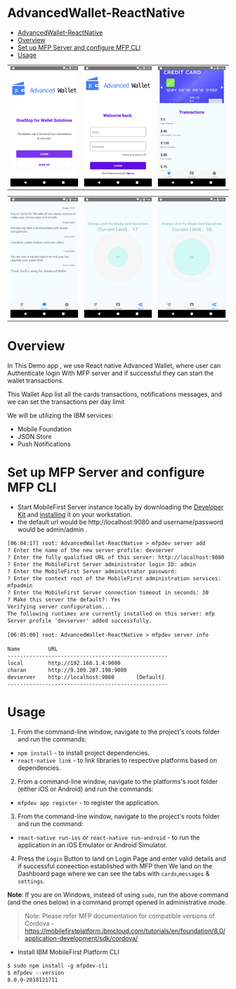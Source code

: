 # AdvancedWallet-ReactNative



- [AdvancedWallet-ReactNative](#advancedwallet-reactnative)
- [Overview](#overview)
- [Set up MFP Server and configure MFP CLI](#set-up-mfp-server-and-configure-mfp-cli)
- [Usage](#usage)

<!-- <p float="float">
    <img src="/Assets/login.png" width="300" alt="login" /> 
    <img src="/Assets/userlist.png" width="300" alt="userlist"/> 
    <img src="/Assets/BookAppointment.png" width="300" alt="BookAppointment" /> 
    <img src="/Assets/Menu.png" width="300" alt="Menu"/> 
    <img src="/Assets/Profile.png" width="300" alt="Profile"/> 
    <img src="/Assets/NewProfile.png" width="300" alt="NewProfile"/> 
    <img src="/Assets/ProfileAdd.png" width="300" alt="ProfileAdd"/> 
    <img src="/Assets/PushNotifications.png" width="3000" alt="PushNotifications"/>    
         
</p> -->


<div style="text-align: center"><table><tr>
  <td style="text-align: center">
        <img src="./src/assets/screenshots/HomePage.png" width="300" alt="HomePage" /> </a>
</td>
<td style="text-align: center">
        <img src="./src/assets/screenshots/LoginPage.png" width="300" alt="LoginPage" /> </a>
</td>

<td style="text-align: center">
        <img src="./src/assets/screenshots/Cards.png" width="300" alt="Cards" /> </a>
</td>

</tr></table></div>


<div style="text-align: center"><table><tr>

  <td style="text-align: center">
        <img src="./src/assets/screenshots/Messages.png" width="300" alt="Messages" /> </a>
</td>
  <td style="text-align: center">
        <img src="./src/assets/screenshots/Settings.png" width="300" alt="Settings" /> </a>
</td>

  <td style="text-align: center">
        <img src="./src/assets/screenshots/settings2.png" width="300" alt="Settings2" /> </a>
</td>
</tr></table></div>


# Overview

In This Demo app , we use React native Advanced Wallet, where user can Authenticate login With MFP server and if successful they can start the wallet transactions.

This Wallet App list all the cards transactions,  notifications messages, and we can set the transactions per day limit

We will be utilizing the IBM services:

- Mobile Foundation
- JSON Store
- Push Notifications


# Set up MFP Server and configure MFP CLI


- Start MobileFirst Server instance locally by downloading the [Developer Kit](https://mobilefirstplatform.ibmcloud.com/downloads/#developer-kit) and [installing](https://mobilefirstplatform.ibmcloud.com/tutorials/en/foundation/8.0/installation-configuration/development/mobilefirst/installation-guide/) it on your workstation.
- the default url would be http://localhost:9080 and username/password would be admin/admin .

```
[06:04:17] root: AdvancedWallet-ReactNative > mfpdev server add
? Enter the name of the new server profile: devserver
? Enter the fully qualified URL of this server: http://localhost:9080
? Enter the MobileFirst Server administrator login ID: admin
? Enter the MobileFirst Server administrator password:
? Enter the context root of the MobileFirst administration services: mfpadmin
? Enter the MobileFirst Server connection timeout in seconds: 30
? Make this server the default?: Yes
Verifying server configuration...
The following runtimes are currently installed on this server: mfp
Server profile 'devserver' added successfully.

[06:05:00] root: AdvancedWallet-ReactNative > mfpdev server info

Name         URL
---------------------------------------------------
local        http://192.168.1.4:9080
charan       http://9.109.207.198:9080
devserver    http://localhost:9080       [Default]
---------------------------------------------------
```


#  Usage

1. From the command-line window, navigate to the project's roots folder and run the commands:
 - `npm install` - to install project dependencies.
 - `react-native link` - to link libraries to respective platforms based on dependencies.

2. From a command-line window, navigate to the platforms's root folder (either iOS or Android)  and run the commands:
 - `mfpdev app register` - to register the application.
 
3. From the command-line window, navigate to the project's roots folder and run the command:
 - `react-native run-ios` or `react-native run-android` - to run the application in an iOS Emulator or Android Simulator.

4. Press the `Login` Button to land on Login Page and enter valid details and if successful coneection established with MFP then We land on the Dashboard page where we can see the tabs with `cards`,`messages` & `settings`.



<!-- # Pre-requisites and Setup
- <a href="#step1">Setup Ionic and MFP CLI</a>
- <a href="#step2">Set up MFP Server  and configure MFP CLI
</a>
- <a href="https://appsody.dev/docs/getting-started/installation/">Appsody</a> -->




**Note**: If you are on Windows, instead of using `sudo`, run the above command (and the ones below) in a command prompt opened in administrative mode.


> Note: Please refer MFP documentation for compatible versions of Cordova - https://mobilefirstplatform.ibmcloud.com/tutorials/en/foundation/8.0/application-development/sdk/cordova/




* Install IBM MobileFirst Platform CLI
```
$ sudo npm install -g mfpdev-cli
$ mfpdev --version
8.0.0-2018121711
```
